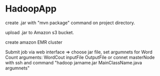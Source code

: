 # HadoopApp

create .jar with "mvn package" command on project directory.

upload .jar to Amazon s3 bucket.

create amazon EMR cluster

Submit job via web interface => choose jar file, set argumnets for Word Count arguments: WordCout inputFile OutputFile
or connet masterNode with ssh and command "hadoop jarname.jar MainClassName.java argumnets" 
